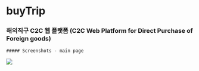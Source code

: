 
# buyTrip
### 해외직구 C2C 웹 플랫폼 (C2C Web Platform for Direct Purchase of Foreign goods)  
  
  
```
##### Screenshots - main page
```

<img src="https://user-images.githubusercontent.com/38065579/43908244-712ca130-9c32-11e8-9428-175753935dbf.png"></img>
